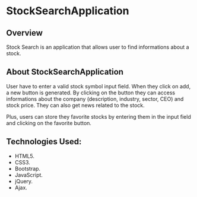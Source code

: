 # StockSearchApplication

## Overview

Stock Search is an application that allows user to find informations about a stock.

## About StockSearchApplication

User have to enter a valid stock symbol input field. When they click on add, a new button is generated. By clicking on the button they can access informations about the company (description, industry, sector, CEO) and stock price. They can also get news related to the stock.

Plus, users can store they favorite stocks by entering them in the input field and clicking on the favorite button.

## Technologies Used:

* HTML5.
* CSS3.
* Bootstrap.
* JavaScript.
* jQuery.
* Ajax.